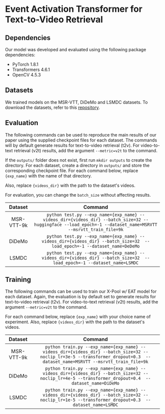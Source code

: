 # Event Activation Transformer for Text-to-Video Retrieval

<a name="depend"/>

## Dependencies
Our model was developed and evaluated using the following package dependencies:
- PyTorch 1.8.1
- Transformers 4.6.1
- OpenCV 4.5.3

<a name="datasets"/>

## Datasets
We trained models on the MSR-VTT, DiDeMo and LSMDC datasets. To download the datasets, refer to this [repository](https://github.com/ArrowLuo/CLIP4Clip).

<a name="eval"/>

## Evaluation
The following commands can be used to reproduce the main results of our paper using the supplied checkpoint files for each dataset. The commands will by default generate results for text-to-video retrieval (t2v). For video-to-text retrieval (v2t) results, add the argument `--metric=v2t` to the command.

If the `outputs/` folder does not exist, first run `mkdir outputs` to create the directory. For each dataset, create a directory in `outputs/` and store the corresponding checkpoint file. For each command below, replace `{exp_name}` with the name of that directory.

Also, replace `{videos_dir}` with the path to the dataset's videos.

For evaluation, you can change the `batch_size` without affecting results.
  

<a name="eval-commands"/>

| Dataset | Command | 
|:-----------:|:-----------:|
|MSR-VTT-9k|`python test.py --exp_name={exp_name} --videos_dir={videos_dir} --batch_size=32 --huggingface --load_epoch=-1 --dataset_name=MSRVTT --msrvtt_train_file=9k`| 
|DiDeMo|`python test.py --exp_name={exp_name} --videos_dir={videos_dir} --batch_size=32  --load_epoch=-1 --dataset_name=DeDeMo`
|LSMDC|`python test.py --exp_name={exp_name} --videos_dir={videos_dir} --batch_size=32  --load_epoch=-1 --dataset_name=LSMDC`|

<a name="train"/>

## Training
The following commands can be used to train our X-Pool *w/* EAT model for each dataset. Again, the evaluation is by default set to generate results for text-to-video retrieval (t2v). For video-to-text retrieval (v2t) results, add the argument `--metric=v2t` to the command.

For each command below, replace `{exp_name}` with your choice name of experiment. Also, replace `{videos_dir}` with the path to the dataset's videos.
  

<a name="train-commands"/>

| Dataset | Command |
|:-----------:|:-----------:|
|MSR-VTT-9k|`python train.py --exp_name={exp_name} --videos_dir={videos_dir} --batch_size=32 --noclip_lr=3e-5 --transformer_dropout=0.3  --dataset_name=MSRVTT --msrvtt_train_file=9k`|
|DiDeMo|`python train.py --exp_name={exp_name} --videos_dir={videos_dir} --batch_size=32 --noclip_lr=4e-5 --transformer_dropout=0.4  --dataset_name=DiDeMo`|
|LSMDC|`python train.py --exp_name={exp_name} --videos_dir={videos_dir} --batch_size=32 --noclip_lr=1e-5 --transformer_dropout=0.3  --dataset_name=LSMDC`|

<a name="train-commands"/>
